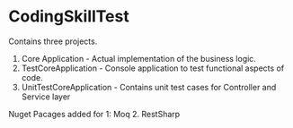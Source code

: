# CodingSkillTest

Contains three projects.
1. Core Application - Actual implementation of the business logic.
2. TestCoreApplication - Console application to test functional aspects of code.
3. UnitTestCoreApplication - Contains unit test cases for Controller and Service layer

Nuget Pacages added for
1: Moq
2. RestSharp
